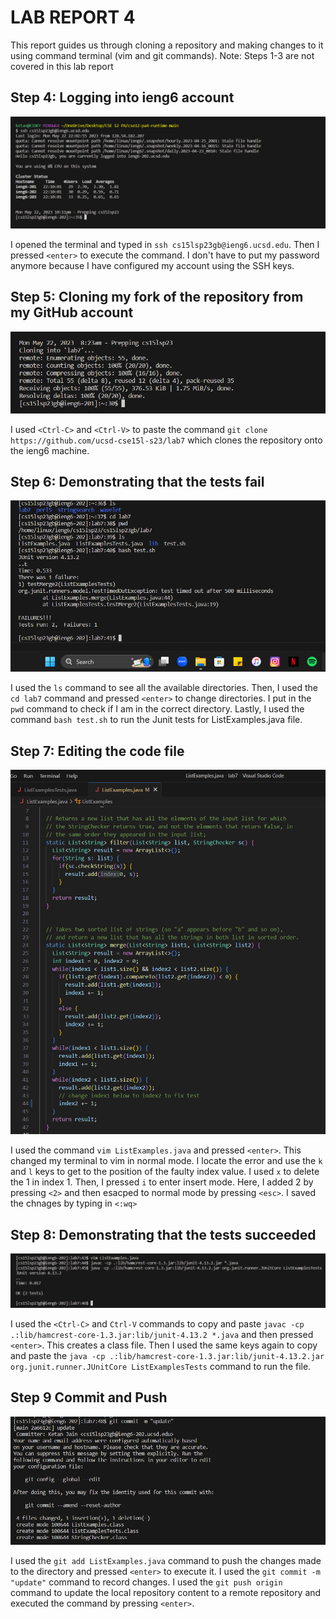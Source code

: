 # **LAB REPORT 4**
This report guides us through cloning a repository and making changes to it using command terminal (vim and git commands).
Note: Steps 1-3 are not covered in this lab report
## Step 4: Logging into ieng6 account

![Image](1.png)

I opened the terminal and typed in ```ssh cs15lsp23gb@ieng6.ucsd.edu```. Then I pressed ```<enter>``` to execute the command. I don't have to put my password anymore because I have configured my account using the SSH keys.

## Step 5: Cloning my fork of the repository from my GitHub account

![Image](2.png)

I used ```<Ctrl-C>``` and ```<Ctrl-V>``` to paste the command ```git clone https://github.com/ucsd-cse15l-s23/lab7``` which clones the repository onto the ieng6 machine.

## Step 6: Demonstrating that the tests fail

![Image](3.png)

I used the ```ls``` command to see all the available directories. Then, I used the ```cd lab7``` command and pressed ```<enter>``` to change directories. I put in the ```pwd``` command to check if I am in the correct directory. Lastly, I used the command ```bash test.sh``` to run the Junit tests for ListExamples.java file.

## Step 7: Editing the code file

![Image](5.png)

I used the command ```vim ListExamples.java``` and pressed ```<enter>```. This changed my terminal to vim in normal mode. I locate the error and use the ```k``` and ```l``` keys to get to the position of the faulty index value. I used ```x``` to delete the 1 in index 1. Then, I pressed ```i``` to enter insert mode. Here, I added 2 by pressing ```<2>``` and then esacped to normal mode by pressing ```<esc>```. I saved the chnages by typing in ```<:wq>``` 

## Step 8: Demonstrating that the tests succeeded

![Image](6.png)

I used the ```<Ctrl-C>``` and ```Ctrl-V``` commands to copy and paste ```javac -cp .:lib/hamcrest-core-1.3.jar:lib/junit-4.13.2 *.java``` and then pressed ```<enter>```. This creates a class file. Then I used the same keys again to copy and paste the ```java -cp .:lib/hamcrest-core-1.3.jar:lib/junit-4.13.2.jar org.junit.runner.JUnitCore ListExamplesTests``` command to run the file.

## Step 9 Commit and Push 

![Image](7.png)

I used the ```git add ListExamples.java``` command to push the changes made to the directory and pressed ```<enter>``` to execute it. I used the ```git commit -m "update"``` command to record changes. I used the ```git push origin``` command to update the local repository content to a remote repository and executed the command by pressing ```<enter>```.
